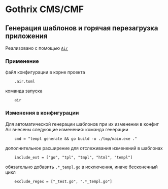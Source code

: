 # Gothrix CMS/CMF

## Генерация шаблонов и горячая перезагрузка приложения
Реализовано с помощью [`Air`](https://github.com/cosmtrek/air/)
### Применение
файл конфигурации в корне проекта
```
    .air.toml
```
команда запуска
```
    air
```
### Изменения в конфигурации
Для автоматической генерации шаблонов при их изменении в конфиг Air внесены следующие изменения:
команда генерации
```shell
    cmd = "templ generate && go build -o ./tmp/main.exe ."
```
дополнительное расширение для отслеживания изменений в шаблонах
```shell
    include_ext = ["go", "tpl", "tmpl", "html", "templ"]
```
обязательно добавить `.*_templ.go` в исключения, иначе бесконечный цикл
```shell
    exclude_regex = ["_test.go", ".*_templ.go"]
```